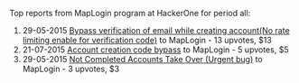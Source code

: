 Top reports from MapLogin program at HackerOne for period all:

1. 29-05-2015 [Bypass verification of email while creating account(No rate limiting enable for verification code)](https://hackerone.com/reports/64666) to MapLogin - 13 upvotes, $13
2. 21-07-2015 [Account creation code bypass](https://hackerone.com/reports/77330) to MapLogin - 5 upvotes, $5
3. 29-05-2015 [Not Completed Accounts Take Over (Urgent bug)](https://hackerone.com/reports/64626) to MapLogin - 3 upvotes, $3
